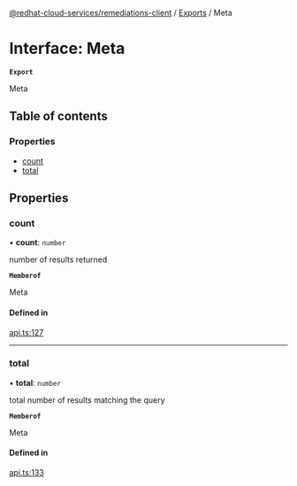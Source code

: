 [@redhat-cloud-services/remediations-client](../README.md) / [Exports](../modules.md) / Meta

# Interface: Meta

**`Export`**

Meta

## Table of contents

### Properties

- [count](Meta.md#count)
- [total](Meta.md#total)

## Properties

### count

• **count**: `number`

number of results returned

**`Memberof`**

Meta

#### Defined in

[api.ts:127](https://github.com/RedHatInsights/javascript-clients/blob/main/packages/remediations/api.ts#L127)

___

### total

• **total**: `number`

total number of results matching the query

**`Memberof`**

Meta

#### Defined in

[api.ts:133](https://github.com/RedHatInsights/javascript-clients/blob/main/packages/remediations/api.ts#L133)
